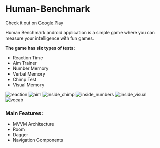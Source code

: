 # Human-Benchmark

Check it out on <a href="https://play.google.com/store/apps/details?id=com.abdelrhmanhsh.sharpenyourmind">Google Play</a>

<p>Human Benchmark android application is a simple game where you can measure your intelligence with fun games.</p>

<strong>The game has six types of tests:</strong>

<ul>
  <li>Reaction Time</li>
  <li>Aim Trainer</li>
  <li>Number Memory</li>
  <li>Verbal Memory</li>
  <li>Chimp Test</li>
  <li>Visual Memory</li>
</ul>

![reaction](https://user-images.githubusercontent.com/41817466/117184541-1ebad000-add9-11eb-93a9-405b7cc18dec.jpg)
![aim](https://user-images.githubusercontent.com/41817466/117184402-fa5ef380-add8-11eb-8386-3e5b1ea472cf.jpg)
![inside_chimp](https://user-images.githubusercontent.com/41817466/117184529-1cf10c80-add9-11eb-9469-8cf584a8babe.jpg)
![inside_numbers](https://user-images.githubusercontent.com/41817466/117184536-1d89a300-add9-11eb-9d01-b4b018b5f0a6.jpg)
![inside_visual](https://user-images.githubusercontent.com/41817466/117184539-1e223980-add9-11eb-90fe-c866fbb17f77.jpg)
![vocab](https://user-images.githubusercontent.com/41817466/117184546-1f536680-add9-11eb-8b2c-0084edc9f270.jpg)

<h3>Main Features:</h3>
<ul>
  <li>MVVM Architecture</li>
  <li>Room</li>
  <li>Dagger</li>
  <li>Navigation Components</li>
</ul>
